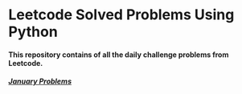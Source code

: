 # Leetcode Solved Problems Using Python

#### This repository contains of all the daily challenge problems from Leetcode.
##### [January Problems](https://github.com/shamli1997/leetcode_problems/blob/main/Leetcode_Problems/January/notes.md)